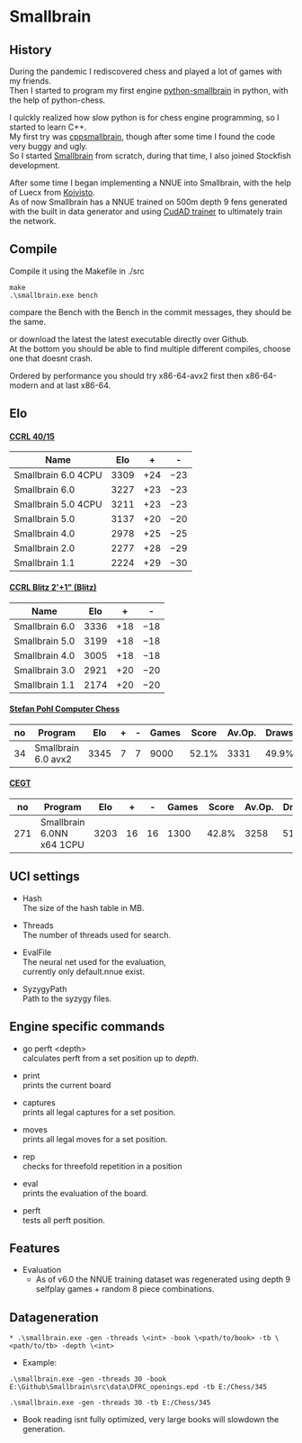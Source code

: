 # Smallbrain

## History

During the pandemic I rediscovered chess and played a lot of games with my friends.<br>
Then I started to program my first engine [python-smallbrain](https://github.com/Disservin/python-smallbrain) in python, with the help of python-chess.<br>

I quickly realized how slow python is for chess engine programming, so I started to learn C++.<br>
My first try was [cppsmallbrain](https://github.com/Disservin/cppsmallbrain), though after some time I found the code very buggy and ugly.<br>
So I started [Smallbrain](https://github.com/Disservin/Smallbrain) from scratch, during that time, I also joined Stockfish development. <br>

After some time I began implementing a NNUE into Smallbrain, with the help of Luecx from [Koivisto](https://github.com/Luecx/Koivisto).<br>
As of now Smallbrain has a NNUE trained on 500m depth 9 fens generated with the built in data generator and using [CudAD trainer](https://github.com/Luecx/CudAD) to ultimately train the network.

## Compile

Compile it using the Makefile in ./src 

```
make
.\smallbrain.exe bench
```
compare the Bench with the Bench in the commit messages,
they should be the same.

or download the latest the latest executable directly over Github. <br>
At the bottom you should be able to find multiple different compiles, choose one that doesnt crash.

Ordered by performance you should try x86-64-avx2 first then x86-64-modern and at last x86-64.

## Elo
#### [CCRL 40/15](http://ccrl.chessdom.com/ccrl/4040/) 

| Name  	              | Elo  	  | +    	| -  	  |
|---	                  |---	    |---	  |---	  |
| Smallbrain 6.0 4CPU  	| 3309  	| +24  	| −23  	|
| Smallbrain 6.0  	    | 3227  	| +23  	| −23  	|
| Smallbrain 5.0 4CPU  	| 3211  	| +23  	| −23  	|
| Smallbrain 5.0  	    | 3137  	| +20  	| −20  	|
| Smallbrain 4.0  	    | 2978  	| +25  	| −25  	|
| Smallbrain 2.0  	    | 2277  	| +28  	| −29  	|
| Smallbrain 1.1  	    | 2224  	| +29  	| −30  	|


#### [CCRL Blitz 2'+1" (Blitz)](http://ccrl.chessdom.com/ccrl/404/)
| Name  	          | Elo  	  | +    	| -  	  |
|---	              |---	    |---	  |---	  |
| Smallbrain 6.0  	| 3336  	| +18  	| −18  	|
| Smallbrain 5.0  	| 3199  	| +18  	| −18  	|
| Smallbrain 4.0  	| 3005  	| +18  	| −18  	|
| Smallbrain 3.0  	| 2921  	| +20  	| −20  	|
| Smallbrain 1.1  	| 2174  	| +20  	| −20  	|

#### [Stefan Pohl Computer Chess](https://www.sp-cc.de/)


| no  | Program             | Elo   | +  | -  | Games | Score | Av.Op. | Draws |
| --- | ------------------- | ----- | -- | -- | ----- | ----- | ------ | ----- |
| 34  | Smallbrain 6.0 avx2 | 3345  | 7  | 7  | 9000  | 52.1% |  3331  | 49.9% |


#### [CEGT](http://www.cegt.net/40_40%20Rating%20List/40_40%20All%20Versions/rangliste.html)

| no  | Program             | Elo   | +  | -  | Games | Score | Av.Op. | Draws |
| --- | ------------------- | ----- | -- | -- | ----- | ----- | ------ | ----- |
| 271 | Smallbrain 6.0NN x64 1CPU | 3203  | 16  | 16  | 1300  | 42.8%	 |  3258  | 51.2% |

## UCI settings
* Hash<br>
  The size of the hash table in MB. 
  
* Threads<br>
  The number of threads used for search. 
  
* EvalFile<br>
  The neural net used for the evaluation,<br>
  currently only default.nnue exist.

* SyzygyPath<br>
  Path to the syzygy files.

## Engine specific commands
* go perft \<depth> <br>
  calculates perft from a set position up to *depth*.
  
* print<br>
  prints the current board
  
* captures<br>
  prints all legal captures for a set position.
  
* moves<br>
  prints all legal moves for a set position.
  
* rep<br>
  checks for threefold repetition in a position
  
* eval<br>
  prints the evaluation of the board.
  
* perft<br>
  tests all perft position.



## Features
* Evaluation
  * As of v6.0 the NNUE training dataset was regenerated using depth 9 selfplay games + random 8 piece combinations.

## Datageneration
```
* .\smallbrain.exe -gen -threads \<int> -book \<path/to/book> -tb \<path/to/tb> -depth \<int>
```

* Example: 
```
.\smallbrain.exe -gen -threads 30 -book E:\Github\Smallbrain\src\data\DFRC_openings.epd -tb E:/Chess/345
```
```
.\smallbrain.exe -gen -threads 30 -tb E:/Chess/345
```

* Book reading isnt fully optimized, very large books will slowdown the generation.